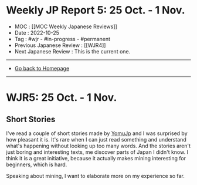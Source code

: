 # Weekly JP Report 5: 25 Oct. -  1 Nov.
- MOC : [[MOC Weekly Japanese Reviews]]
- Date : 2022-10-25
- Tag : #wjr - #in-progress - #permanent
- Previous Japanese Review : [[WJR4]]
- Next Japanese Review : This is the current one.
-------------------
- [Go back to Homepage](https://misudashi.ga/)
-----

# WJR5: 25 Oct. -  1 Nov.

## Short Stories
I've read a couple of short stories made by [YomuJp](https://yomujp.com) and I was surprised by how pleasant it is. It's rare when I can just read something and understand what's happening without looking up too many words. And the stories aren't just boring and interesting texts, me discover parts of Japan I didn't know. I think it is a great initiative, because it actually makes mining interesting for beginners, which is hard. 

Speaking about mining, I want to elaborate more on my experience so far. 